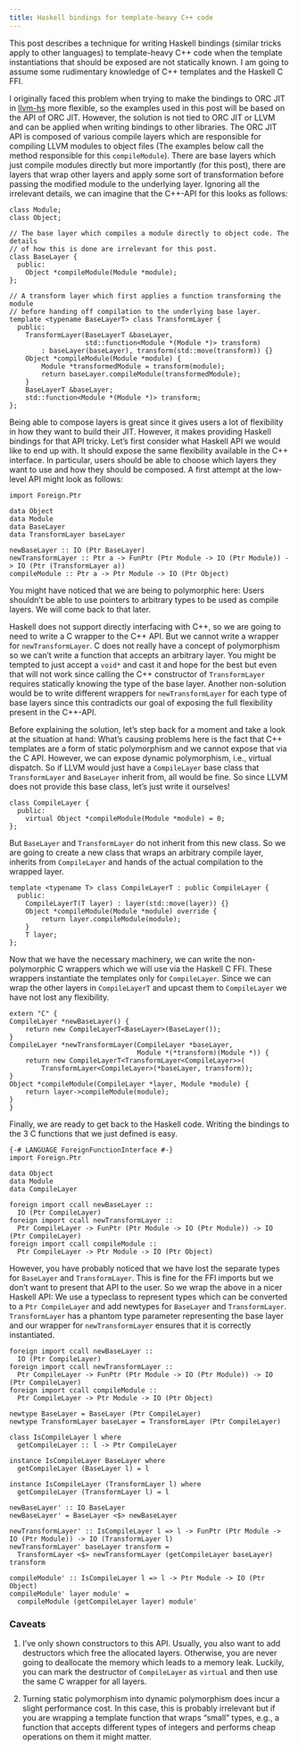 ```yaml
---
title: Haskell bindings for template-heavy C++ code
---
```


This post describes a technique for writing Haskell bindings (similar
tricks apply to other languages) to template-heavy C++ code when the
template instantiations that should be exposed are not statically
known. I am going to assume some rudimentary knowledge of C++
templates and the Haskell C FFI.

I originally faced this problem when trying to make the bindings to
ORC JIT in [llvm-hs](https://github.com/llvm-hs/llvm-hs) more
flexible, so the examples used in this post will be based on the API
of ORC JIT. However, the solution is not tied to ORC JIT or LLVM and
can be applied when writing bindings to other libraries. The ORC JIT
API is composed of various compile layers which are responsible for
compiling LLVM modules to object files (The examples below call the
method responsible for this `compileModule`). There are base layers
which just compile modules directly but more importantly (for this
post), there are layers that wrap other layers and apply some sort of
transformation before passing the modified module to the underlying
layer. Ignoring all the irrelevant details, we can imagine that the
C++-API for this looks as follows:

```language-cpp
class Module;
class Object;

// The base layer which compiles a module directly to object code. The details
// of how this is done are irrelevant for this post.
class BaseLayer {
  public:
    Object *compileModule(Module *module);
};

// A transform layer which first applies a function transforming the module
// before handing off compilation to the underlying base layer.
template <typename BaseLayerT> class TransformLayer {
  public:
    TransformLayer(BaseLayerT &baseLayer,
                   std::function<Module *(Module *)> transform)
        : baseLayer(baseLayer), transform(std::move(transform)) {}
    Object *compileModule(Module *module) {
        Module *transformedModule = transform(module);
        return baseLayer.compileModule(transformedModule);
    }
    BaseLayerT &baseLayer;
    std::function<Module *(Module *)> transform;
};
```

Being able to compose layers is great since it gives users a lot of
flexibility in how they want to build their JIT. However, it makes
providing Haskell bindings for that API tricky. Let’s first consider
what Haskell API we would like to end up with. It should expose the
same flexibility available in the C++ interface. In particular, users
should be able to choose which layers they want to use and how they
should be composed. A first attempt at the low-level API might look as
follows:

```language-haskell
import Foreign.Ptr

data Object
data Module
data BaseLayer
data TransformLayer baseLayer

newBaseLayer :: IO (Ptr BaseLayer)
newTransformLayer :: Ptr a -> FunPtr (Ptr Module -> IO (Ptr Module)) -> IO (Ptr (TransformLayer a))
compileModule :: Ptr a -> Ptr Module -> IO (Ptr Object)
```

You might have noticed that we are being to polymorphic here: Users
shouldn’t be able to use pointers to arbitrary types to be used as
compile layers. We will come back to that later. 

Haskell does not support directly interfacing with C++, so we are
going to need to write a C wrapper to the C++ API. But we cannot write
a wrapper for `newTransformLayer`. C does not really have a concept of
polymorphism so we can’t write a function that accepts an arbitrary
layer. You might be tempted to just accept a `void*` and cast it and
hope for the best but even that will not work since calling the C++
constructor of `TransformLayer` requires statically knowing the type
of the base layer. Another non-solution would be to write different
wrappers for `newTransformLayer` for each type of base layers since
this contradicts our goal of exposing the full flexibility present in
the C++-API.

Before explaining the solution, let’s step back for a moment and take
a look at the situation at hand: What’s causing problems here is the
fact that C++ templates are a form of static polymorphism and we
cannot expose that via the C API. However, we can expose dynamic
polymorphism, i.e., virtual dispatch. So if LLVM would just have a
`CompileLayer` base class that `TransformLayer` and `BaseLayer`
inherit from, all would be fine. So since LLVM does not provide this
base class, let’s just write it ourselves!

```language-cpp
class CompileLayer {
  public:
    virtual Object *compileModule(Module *module) = 0;
};
```

But `BaseLayer` and `TransformLayer` do not inherit from this new
class. So we are going to create a new class that wraps an arbitrary
compile layer, inherits from `CompileLayer` and hands of the actual
compilation to the wrapped layer.

```language-cpp
template <typename T> class CompileLayerT : public CompileLayer {
  public:
    CompileLayerT(T layer) : layer(std::move(layer)) {}
    Object *compileModule(Module *module) override {
        return layer.compileModule(module);
    }
    T layer;
};
```

Now that we have the necessary machinery, we can write the
non-polymorphic C wrappers which we will use via the Haskell C
FFI. These wrappers instantiate the templates only for
`CompileLayer`. Since we can wrap the other layers in `CompileLayerT`
and upcast them to `CompileLayer` we have not lost any flexibility.

```language-cpp
extern "C" {
CompileLayer *newBaseLayer() {
    return new CompileLayerT<BaseLayer>(BaseLayer());
}
CompileLayer *newTransformLayer(CompileLayer *baseLayer,
                                Module *(*transform)(Module *)) {
    return new CompileLayerT<TransformLayer<CompileLayer>>(
        TransformLayer<CompileLayer>(*baseLayer, transform));
}
Object *compileModule(CompileLayer *layer, Module *module) {
    return layer->compileModule(module);
}
}
```

Finally, we are ready to get back to the Haskell code. Writing the
 bindings to the 3 C functions that we just defined is easy.

```language-haskell
{-# LANGUAGE ForeignFunctionInterface #-}
import Foreign.Ptr

data Object
data Module
data CompileLayer

foreign import ccall newBaseLayer ::
  IO (Ptr CompileLayer)
foreign import ccall newTransformLayer ::
  Ptr CompileLayer -> FunPtr (Ptr Module -> IO (Ptr Module)) -> IO (Ptr CompileLayer)
foreign import ccall compileModule ::
  Ptr CompileLayer -> Ptr Module -> IO (Ptr Object)
```

However, you have probably noticed that we have lost the separate
types for `BaseLayer` and `TransformLayer`. This is fine for the FFI
imports but we don’t want to present that API to the user. So we wrap
the above in a nicer Haskell API: We use a typeclass to represent
types which can be converted to a `Ptr CompileLayer` and add newtypes
for `BaseLayer` and `TransformLayer`. `TransformLayer` has a phantom
type parameter representing the base layer and our wrapper for
`newTransformLayer` ensures that it is correctly instantiated.

```language-haskell
foreign import ccall newBaseLayer ::
  IO (Ptr CompileLayer)
foreign import ccall newTransformLayer ::
  Ptr CompileLayer -> FunPtr (Ptr Module -> IO (Ptr Module)) -> IO (Ptr CompileLayer)
foreign import ccall compileModule ::
  Ptr CompileLayer -> Ptr Module -> IO (Ptr Object)

newtype BaseLayer = BaseLayer (Ptr CompileLayer)
newtype TransformLayer baseLayer = TransformLayer (Ptr CompileLayer)

class IsCompileLayer l where
  getCompileLayer :: l -> Ptr CompileLayer

instance IsCompileLayer BaseLayer where
  getCompileLayer (BaseLayer l) = l

instance IsCompileLayer (TransformLayer l) where
  getCompileLayer (TransformLayer l) = l

newBaseLayer' :: IO BaseLayer
newBaseLayer' = BaseLayer <$> newBaseLayer

newTransformLayer' :: IsCompileLayer l => l -> FunPtr (Ptr Module -> IO (Ptr Module)) -> IO (TransformLayer l)
newTransformLayer' baseLayer transform =
  TransformLayer <$> newTransformLayer (getCompileLayer baseLayer) transform

compileModule' :: IsCompileLayer l => l -> Ptr Module -> IO (Ptr Object)
compileModule' layer module' =
  compileModule (getCompileLayer layer) module'
```

### Caveats

1. I’ve only shown constructors to this API. Usually, you also want to
   add destructors which free the allocated layers. Otherwise, you are
   never going to deallocate the memory which leads to a memory
   leak. Luckily, you can mark the destructor of `CompileLayer` as
   `virtual` and then use the same C wrapper for all layers.
  
2. Turning static polymorphism into dynamic polymorphism does incur a
   slight performance cost. In this case, this is probably irrelevant
   but if you are wrapping a template function that wraps “small”
   types, e.g., a function that accepts different types of integers
   and performs cheap operations on them it might matter.
